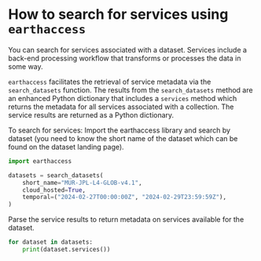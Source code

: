 # How to search for services using `earthaccess`

You can search for services associated with a dataset. Services include a back-end processing workflow that transforms or processes the data in some way.  

`earthaccess` facilitates the retrieval of service metadata via the `search_datasets` function. The results from the `search_datasets` method are an enhanced Python dictionary that includes a `services` method which returns the metadata for all services associated with a collection. The service results are returned as a Python dictionary.

To search for services: Import the earthaccess library and search by dataset (you need to know the short name of the dataset which can be found on the dataset landing page).

```py
import earthaccess

datasets = search_datasets(
    short_name="MUR-JPL-L4-GLOB-v4.1",
    cloud_hosted=True,
    temporal=("2024-02-27T00:00:00Z", "2024-02-29T23:59:59Z"),
)
```

Parse the service results to return metadata on services available for the dataset.

```py
for dataset in datasets:
    print(dataset.services())
```
